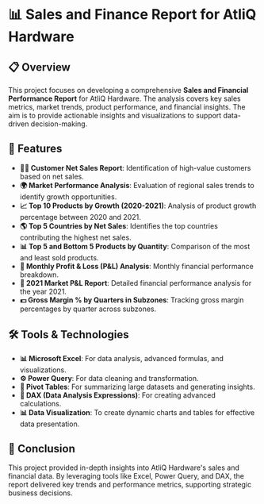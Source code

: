 # 📊 Sales and Finance Report for AtliQ Hardware

## 📋 Overview
This project focuses on developing a comprehensive **Sales and Financial Performance Report** for AtliQ Hardware. The analysis covers key sales metrics, market trends, product performance, and financial insights. The aim is to provide actionable insights and visualizations to support data-driven decision-making.

## 🌟 Features
- **🧑‍💼 Customer Net Sales Report**: Identification of high-value customers based on net sales.
- **🌍 Market Performance Analysis**: Evaluation of regional sales trends to identify growth opportunities.
- **📈 Top 10 Products by Growth (2020-2021)**: Analysis of product growth percentage between 2020 and 2021.
- **🌎 Top 5 Countries by Net Sales**: Identifies the top countries contributing the highest net sales.
- **📊 Top 5 and Bottom 5 Products by Quantity**: Comparison of the most and least sold products.
- **📅 Monthly Profit & Loss (P&L) Analysis**: Monthly financial performance breakdown.
- **📆 2021 Market P&L Report**: Detailed financial performance analysis for the year 2021.
- **💵 Gross Margin % by Quarters in Subzones**: Tracking gross margin percentages by quarter across subzones.

## 🛠️ Tools & Technologies
- **📊 Microsoft Excel**: For data analysis, advanced formulas, and visualizations.
- **⚙️ Power Query**: For data cleaning and transformation.
- **📑 Pivot Tables**: For summarizing large datasets and generating insights.
- **🧮 DAX (Data Analysis Expressions)**: For creating advanced calculations.
- **📊 Data Visualization**: To create dynamic charts and tables for effective data presentation.


## 🔔 Conclusion
This project provided in-depth insights into AtliQ Hardware's sales and financial data. By leveraging tools like Excel, Power Query, and DAX, the report delivered key trends and performance metrics, supporting strategic business decisions.
